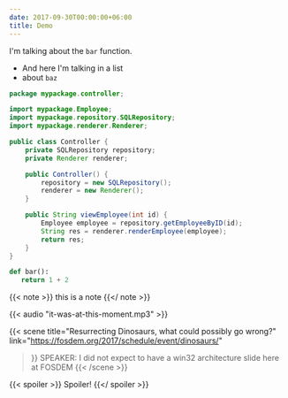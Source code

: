 ```yaml
---
date: 2017-09-30T00:00:00+06:00
title: Demo
---
```


I'm talking about the `bar` function.

* And here I'm talking in a list
 * about `baz`

```java
package mypackage.controller;

import mypackage.Employee;
import mypackage.repository.SQLRepository;
import mypackage.renderer.Renderer;

public class Controller {
    private SQLRepository repository;
    private Renderer renderer;

    public Controller() {
        repository = new SQLRepository();
        renderer = new Renderer();
    }

    public String viewEmployee(int id) {
        Employee employee = repository.getEmployeeByID(id);
        String res = renderer.renderEmployee(employee);
        return res;
    }
}
```

```python
def bar():
   return 1 + 2
```

{{< note >}} this is a note {{</ note >}}

{{< audio "it-was-at-this-moment.mp3" >}}

{{< scene
  title="Resurrecting Dinosaurs, what could possibly go wrong?"
  link="https://fosdem.org/2017/schedule/event/dinosaurs/"
>}}
SPEAKER: I did not expect to have a win32 architecture slide here at FOSDEM
{{< /scene >}}

{{< spoiler >}}
Spoiler!
{{</ spoiler >}}
